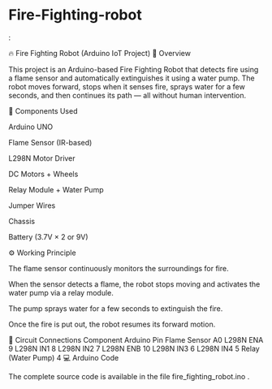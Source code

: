 # Fire-Fighting-robot
:

🔥 Fire Fighting Robot (Arduino IoT Project)
📌 Overview

This project is an Arduino-based Fire Fighting Robot that detects fire using a flame sensor and automatically extinguishes it using a water pump. The robot moves forward, stops when it senses fire, sprays water for a few seconds, and then continues its path — all without human intervention.

🧰 Components Used

Arduino UNO

Flame Sensor (IR-based)

L298N Motor Driver

DC Motors + Wheels

Relay Module + Water Pump

Jumper Wires

Chassis

Battery (3.7V × 2 or 9V)

⚙️ Working Principle

The flame sensor continuously monitors the surroundings for fire.

When the sensor detects a flame, the robot stops moving and activates the water pump via a relay module.

The pump sprays water for a few seconds to extinguish the fire.

Once the fire is put out, the robot resumes its forward motion.

🔌 Circuit Connections
Component	Arduino Pin
Flame Sensor	A0
L298N ENA	9
L298N IN1	8
L298N IN2	7
L298N ENB	10
L298N IN3	6
L298N IN4	5
Relay (Water Pump)	4
💻 Arduino Code

The complete source code is available in the file fire_fighting_robot.ino
.
